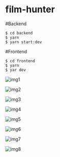 # film-hunter

#Backend
```
$ cd backend
$ yarn
$ yarn start:dev
```
#Frontend
```
$ cd frontend
$ yarn
$ yar dev
```
![img1](https://film-hunter.s3.us-east-1.amazonaws.com/Screenshot%20from%202023-11-06%2015-32-01.png?response-content-disposition=inline&X-Amz-Security-Token=IQoJb3JpZ2luX2VjEFsaCXNhLWVhc3QtMSJHMEUCIQCBTZP7NagxVqHnEcJFBWXgqhHCsQXoWjmd5Qk8bc2wYgIgLqMJFFmwqeKfUM0U2rnrnR%2F%2BWAANVn6GgwCchFLZ100q7QIIlP%2F%2F%2F%2F%2F%2F%2F%2F%2F%2FARABGgw5NTEzMjc5Njc1MzMiDD0v8m25qcDM3E4y1irBAnwluODmcecOn6%2FHTptn4kAFcuvrWRkzZBzQx8KprtnFkAp84jfaF2FXAFxVFxXqgY1u0ExyUMKQlKsNDy%2Bm2XHBnIdGLyMGRDFgbs%2F1R9UqClgDehanYJQDjRcA8qadhx55YqwmvvwQZmvf6dqSgkVlBh0LfK%2BYtUMnwnp9xYOZ24YzZzuPSPPN%2FVPf4lw1ZCMn%2BqyslfOxxb31VzC4w39wE658lhJxLUZuZVJWEY%2B4DEcrPqxnCC4ci9lETB09hcB4vwclzCw9GJGEJ3RVD207vrmI9T2BkbF%2FzNVTp0OCkxza1sxjNDRBOtRamtsh1IHy%2BREC3JTJjL2bUGMCfPuq%2BLBBS1e43hNN%2FhDE8ig0YuPFRYgNnexmhvXTb36Q0QLjVqZN2NVAEBjyC1z8ravrY53FuSIkAicz8W7J857y6TC54aSqBjqzAgRz3eimDlMjdJM9c45hmq%2FxQSfysZN3nhe01TLxTaZ4LSWTv4hZWu9YMX38EJ7y%2BCMU08l%2BA9XuxETxUofZc4V9%2FrxEWnyVaRKbJ8443jPFYhmoNk%2FcF2lhJYNShrM0akQ7zQMssIJ3WCvZo0pnRYcP7R1YEVNoHPMhIRI2Mj2g2ubmdrkH1DnXx%2FrJOSZ2jkee1hvvDJ6Q66HPwCfmPcIFac3L0PY7KyEJfQpsmBWtYUNmRdL6KfU0BYcH10ERqWIJFbTr4WPphiUZj7H1cwlayQToqEHihk5R%2FOT%2FkqH4Vj6x4%2BKMzxXq2CqcL%2BmBivfupFK%2FmMbaIo9%2BqXfaFF6r6A792C5gHR44lGxiRn%2BveqvdX2zMrkfmQD%2Fn6Vle2WgYJCqQ6B%2FotBJY%2BRzx%2FYxNtXI%3D&X-Amz-Algorithm=AWS4-HMAC-SHA256&X-Amz-Date=20231106T183334Z&X-Amz-SignedHeaders=host&X-Amz-Expires=300&X-Amz-Credential=ASIA5274QZEWWCGSHY5Z%2F20231106%2Fus-east-1%2Fs3%2Faws4_request&X-Amz-Signature=97f18120ec991e2f5ec65ee25e889ac763b083142bf2044021e8885143be2448)

![img2](https://film-hunter.s3.us-east-1.amazonaws.com/Screenshot%20from%202023-11-06%2015-35-23.png?response-content-disposition=inline&X-Amz-Security-Token=IQoJb3JpZ2luX2VjEFsaCXNhLWVhc3QtMSJHMEUCIQCBTZP7NagxVqHnEcJFBWXgqhHCsQXoWjmd5Qk8bc2wYgIgLqMJFFmwqeKfUM0U2rnrnR%2F%2BWAANVn6GgwCchFLZ100q7QIIlP%2F%2F%2F%2F%2F%2F%2F%2F%2F%2FARABGgw5NTEzMjc5Njc1MzMiDD0v8m25qcDM3E4y1irBAnwluODmcecOn6%2FHTptn4kAFcuvrWRkzZBzQx8KprtnFkAp84jfaF2FXAFxVFxXqgY1u0ExyUMKQlKsNDy%2Bm2XHBnIdGLyMGRDFgbs%2F1R9UqClgDehanYJQDjRcA8qadhx55YqwmvvwQZmvf6dqSgkVlBh0LfK%2BYtUMnwnp9xYOZ24YzZzuPSPPN%2FVPf4lw1ZCMn%2BqyslfOxxb31VzC4w39wE658lhJxLUZuZVJWEY%2B4DEcrPqxnCC4ci9lETB09hcB4vwclzCw9GJGEJ3RVD207vrmI9T2BkbF%2FzNVTp0OCkxza1sxjNDRBOtRamtsh1IHy%2BREC3JTJjL2bUGMCfPuq%2BLBBS1e43hNN%2FhDE8ig0YuPFRYgNnexmhvXTb36Q0QLjVqZN2NVAEBjyC1z8ravrY53FuSIkAicz8W7J857y6TC54aSqBjqzAgRz3eimDlMjdJM9c45hmq%2FxQSfysZN3nhe01TLxTaZ4LSWTv4hZWu9YMX38EJ7y%2BCMU08l%2BA9XuxETxUofZc4V9%2FrxEWnyVaRKbJ8443jPFYhmoNk%2FcF2lhJYNShrM0akQ7zQMssIJ3WCvZo0pnRYcP7R1YEVNoHPMhIRI2Mj2g2ubmdrkH1DnXx%2FrJOSZ2jkee1hvvDJ6Q66HPwCfmPcIFac3L0PY7KyEJfQpsmBWtYUNmRdL6KfU0BYcH10ERqWIJFbTr4WPphiUZj7H1cwlayQToqEHihk5R%2FOT%2FkqH4Vj6x4%2BKMzxXq2CqcL%2BmBivfupFK%2FmMbaIo9%2BqXfaFF6r6A792C5gHR44lGxiRn%2BveqvdX2zMrkfmQD%2Fn6Vle2WgYJCqQ6B%2FotBJY%2BRzx%2FYxNtXI%3D&X-Amz-Algorithm=AWS4-HMAC-SHA256&X-Amz-Date=20231106T184343Z&X-Amz-SignedHeaders=host&X-Amz-Expires=300&X-Amz-Credential=ASIA5274QZEWWCGSHY5Z%2F20231106%2Fus-east-1%2Fs3%2Faws4_request&X-Amz-Signature=3cc59b759d914eff4c4697beec74052666513f412f5a411657468540dab821c2)

![img3](https://film-hunter.s3.us-east-1.amazonaws.com/Screenshot%20from%202023-11-06%2015-36-24.png?response-content-disposition=inline&X-Amz-Security-Token=IQoJb3JpZ2luX2VjEFsaCXNhLWVhc3QtMSJHMEUCIQCBTZP7NagxVqHnEcJFBWXgqhHCsQXoWjmd5Qk8bc2wYgIgLqMJFFmwqeKfUM0U2rnrnR%2F%2BWAANVn6GgwCchFLZ100q7QIIlP%2F%2F%2F%2F%2F%2F%2F%2F%2F%2FARABGgw5NTEzMjc5Njc1MzMiDD0v8m25qcDM3E4y1irBAnwluODmcecOn6%2FHTptn4kAFcuvrWRkzZBzQx8KprtnFkAp84jfaF2FXAFxVFxXqgY1u0ExyUMKQlKsNDy%2Bm2XHBnIdGLyMGRDFgbs%2F1R9UqClgDehanYJQDjRcA8qadhx55YqwmvvwQZmvf6dqSgkVlBh0LfK%2BYtUMnwnp9xYOZ24YzZzuPSPPN%2FVPf4lw1ZCMn%2BqyslfOxxb31VzC4w39wE658lhJxLUZuZVJWEY%2B4DEcrPqxnCC4ci9lETB09hcB4vwclzCw9GJGEJ3RVD207vrmI9T2BkbF%2FzNVTp0OCkxza1sxjNDRBOtRamtsh1IHy%2BREC3JTJjL2bUGMCfPuq%2BLBBS1e43hNN%2FhDE8ig0YuPFRYgNnexmhvXTb36Q0QLjVqZN2NVAEBjyC1z8ravrY53FuSIkAicz8W7J857y6TC54aSqBjqzAgRz3eimDlMjdJM9c45hmq%2FxQSfysZN3nhe01TLxTaZ4LSWTv4hZWu9YMX38EJ7y%2BCMU08l%2BA9XuxETxUofZc4V9%2FrxEWnyVaRKbJ8443jPFYhmoNk%2FcF2lhJYNShrM0akQ7zQMssIJ3WCvZo0pnRYcP7R1YEVNoHPMhIRI2Mj2g2ubmdrkH1DnXx%2FrJOSZ2jkee1hvvDJ6Q66HPwCfmPcIFac3L0PY7KyEJfQpsmBWtYUNmRdL6KfU0BYcH10ERqWIJFbTr4WPphiUZj7H1cwlayQToqEHihk5R%2FOT%2FkqH4Vj6x4%2BKMzxXq2CqcL%2BmBivfupFK%2FmMbaIo9%2BqXfaFF6r6A792C5gHR44lGxiRn%2BveqvdX2zMrkfmQD%2Fn6Vle2WgYJCqQ6B%2FotBJY%2BRzx%2FYxNtXI%3D&X-Amz-Algorithm=AWS4-HMAC-SHA256&X-Amz-Date=20231106T184414Z&X-Amz-SignedHeaders=host&X-Amz-Expires=300&X-Amz-Credential=ASIA5274QZEWWCGSHY5Z%2F20231106%2Fus-east-1%2Fs3%2Faws4_request&X-Amz-Signature=0278c08e94d4b51c49985bc3128714c4c7e161a6b6f37f82f3f9d8c885d6d758)

![img4](https://film-hunter.s3.us-east-1.amazonaws.com/Screenshot%20from%202023-11-06%2015-36-53.png?response-content-disposition=inline&X-Amz-Security-Token=IQoJb3JpZ2luX2VjEFsaCXNhLWVhc3QtMSJHMEUCIQCBTZP7NagxVqHnEcJFBWXgqhHCsQXoWjmd5Qk8bc2wYgIgLqMJFFmwqeKfUM0U2rnrnR%2F%2BWAANVn6GgwCchFLZ100q7QIIlP%2F%2F%2F%2F%2F%2F%2F%2F%2F%2FARABGgw5NTEzMjc5Njc1MzMiDD0v8m25qcDM3E4y1irBAnwluODmcecOn6%2FHTptn4kAFcuvrWRkzZBzQx8KprtnFkAp84jfaF2FXAFxVFxXqgY1u0ExyUMKQlKsNDy%2Bm2XHBnIdGLyMGRDFgbs%2F1R9UqClgDehanYJQDjRcA8qadhx55YqwmvvwQZmvf6dqSgkVlBh0LfK%2BYtUMnwnp9xYOZ24YzZzuPSPPN%2FVPf4lw1ZCMn%2BqyslfOxxb31VzC4w39wE658lhJxLUZuZVJWEY%2B4DEcrPqxnCC4ci9lETB09hcB4vwclzCw9GJGEJ3RVD207vrmI9T2BkbF%2FzNVTp0OCkxza1sxjNDRBOtRamtsh1IHy%2BREC3JTJjL2bUGMCfPuq%2BLBBS1e43hNN%2FhDE8ig0YuPFRYgNnexmhvXTb36Q0QLjVqZN2NVAEBjyC1z8ravrY53FuSIkAicz8W7J857y6TC54aSqBjqzAgRz3eimDlMjdJM9c45hmq%2FxQSfysZN3nhe01TLxTaZ4LSWTv4hZWu9YMX38EJ7y%2BCMU08l%2BA9XuxETxUofZc4V9%2FrxEWnyVaRKbJ8443jPFYhmoNk%2FcF2lhJYNShrM0akQ7zQMssIJ3WCvZo0pnRYcP7R1YEVNoHPMhIRI2Mj2g2ubmdrkH1DnXx%2FrJOSZ2jkee1hvvDJ6Q66HPwCfmPcIFac3L0PY7KyEJfQpsmBWtYUNmRdL6KfU0BYcH10ERqWIJFbTr4WPphiUZj7H1cwlayQToqEHihk5R%2FOT%2FkqH4Vj6x4%2BKMzxXq2CqcL%2BmBivfupFK%2FmMbaIo9%2BqXfaFF6r6A792C5gHR44lGxiRn%2BveqvdX2zMrkfmQD%2Fn6Vle2WgYJCqQ6B%2FotBJY%2BRzx%2FYxNtXI%3D&X-Amz-Algorithm=AWS4-HMAC-SHA256&X-Amz-Date=20231106T184438Z&X-Amz-SignedHeaders=host&X-Amz-Expires=300&X-Amz-Credential=ASIA5274QZEWWCGSHY5Z%2F20231106%2Fus-east-1%2Fs3%2Faws4_request&X-Amz-Signature=d1343c2827238363c5bdbcf2bef776f2ce1c4c428e17ca1eccc9054d9839644d)

![img5](https://film-hunter.s3.us-east-1.amazonaws.com/Screenshot%20from%202023-11-06%2015-37-56.png?response-content-disposition=inline&X-Amz-Security-Token=IQoJb3JpZ2luX2VjEFsaCXNhLWVhc3QtMSJHMEUCIQCBTZP7NagxVqHnEcJFBWXgqhHCsQXoWjmd5Qk8bc2wYgIgLqMJFFmwqeKfUM0U2rnrnR%2F%2BWAANVn6GgwCchFLZ100q7QIIlP%2F%2F%2F%2F%2F%2F%2F%2F%2F%2FARABGgw5NTEzMjc5Njc1MzMiDD0v8m25qcDM3E4y1irBAnwluODmcecOn6%2FHTptn4kAFcuvrWRkzZBzQx8KprtnFkAp84jfaF2FXAFxVFxXqgY1u0ExyUMKQlKsNDy%2Bm2XHBnIdGLyMGRDFgbs%2F1R9UqClgDehanYJQDjRcA8qadhx55YqwmvvwQZmvf6dqSgkVlBh0LfK%2BYtUMnwnp9xYOZ24YzZzuPSPPN%2FVPf4lw1ZCMn%2BqyslfOxxb31VzC4w39wE658lhJxLUZuZVJWEY%2B4DEcrPqxnCC4ci9lETB09hcB4vwclzCw9GJGEJ3RVD207vrmI9T2BkbF%2FzNVTp0OCkxza1sxjNDRBOtRamtsh1IHy%2BREC3JTJjL2bUGMCfPuq%2BLBBS1e43hNN%2FhDE8ig0YuPFRYgNnexmhvXTb36Q0QLjVqZN2NVAEBjyC1z8ravrY53FuSIkAicz8W7J857y6TC54aSqBjqzAgRz3eimDlMjdJM9c45hmq%2FxQSfysZN3nhe01TLxTaZ4LSWTv4hZWu9YMX38EJ7y%2BCMU08l%2BA9XuxETxUofZc4V9%2FrxEWnyVaRKbJ8443jPFYhmoNk%2FcF2lhJYNShrM0akQ7zQMssIJ3WCvZo0pnRYcP7R1YEVNoHPMhIRI2Mj2g2ubmdrkH1DnXx%2FrJOSZ2jkee1hvvDJ6Q66HPwCfmPcIFac3L0PY7KyEJfQpsmBWtYUNmRdL6KfU0BYcH10ERqWIJFbTr4WPphiUZj7H1cwlayQToqEHihk5R%2FOT%2FkqH4Vj6x4%2BKMzxXq2CqcL%2BmBivfupFK%2FmMbaIo9%2BqXfaFF6r6A792C5gHR44lGxiRn%2BveqvdX2zMrkfmQD%2Fn6Vle2WgYJCqQ6B%2FotBJY%2BRzx%2FYxNtXI%3D&X-Amz-Algorithm=AWS4-HMAC-SHA256&X-Amz-Date=20231106T184510Z&X-Amz-SignedHeaders=host&X-Amz-Expires=300&X-Amz-Credential=ASIA5274QZEWWCGSHY5Z%2F20231106%2Fus-east-1%2Fs3%2Faws4_request&X-Amz-Signature=c4def6705c8b170452dac02c19fc8c4a0949fff9e13053034a10a97b692fa3b7)

![img6](https://film-hunter.s3.us-east-1.amazonaws.com/Screenshot%20from%202023-11-06%2015-39-27.png?response-content-disposition=inline&X-Amz-Security-Token=IQoJb3JpZ2luX2VjEFsaCXNhLWVhc3QtMSJHMEUCIQCBTZP7NagxVqHnEcJFBWXgqhHCsQXoWjmd5Qk8bc2wYgIgLqMJFFmwqeKfUM0U2rnrnR%2F%2BWAANVn6GgwCchFLZ100q7QIIlP%2F%2F%2F%2F%2F%2F%2F%2F%2F%2FARABGgw5NTEzMjc5Njc1MzMiDD0v8m25qcDM3E4y1irBAnwluODmcecOn6%2FHTptn4kAFcuvrWRkzZBzQx8KprtnFkAp84jfaF2FXAFxVFxXqgY1u0ExyUMKQlKsNDy%2Bm2XHBnIdGLyMGRDFgbs%2F1R9UqClgDehanYJQDjRcA8qadhx55YqwmvvwQZmvf6dqSgkVlBh0LfK%2BYtUMnwnp9xYOZ24YzZzuPSPPN%2FVPf4lw1ZCMn%2BqyslfOxxb31VzC4w39wE658lhJxLUZuZVJWEY%2B4DEcrPqxnCC4ci9lETB09hcB4vwclzCw9GJGEJ3RVD207vrmI9T2BkbF%2FzNVTp0OCkxza1sxjNDRBOtRamtsh1IHy%2BREC3JTJjL2bUGMCfPuq%2BLBBS1e43hNN%2FhDE8ig0YuPFRYgNnexmhvXTb36Q0QLjVqZN2NVAEBjyC1z8ravrY53FuSIkAicz8W7J857y6TC54aSqBjqzAgRz3eimDlMjdJM9c45hmq%2FxQSfysZN3nhe01TLxTaZ4LSWTv4hZWu9YMX38EJ7y%2BCMU08l%2BA9XuxETxUofZc4V9%2FrxEWnyVaRKbJ8443jPFYhmoNk%2FcF2lhJYNShrM0akQ7zQMssIJ3WCvZo0pnRYcP7R1YEVNoHPMhIRI2Mj2g2ubmdrkH1DnXx%2FrJOSZ2jkee1hvvDJ6Q66HPwCfmPcIFac3L0PY7KyEJfQpsmBWtYUNmRdL6KfU0BYcH10ERqWIJFbTr4WPphiUZj7H1cwlayQToqEHihk5R%2FOT%2FkqH4Vj6x4%2BKMzxXq2CqcL%2BmBivfupFK%2FmMbaIo9%2BqXfaFF6r6A792C5gHR44lGxiRn%2BveqvdX2zMrkfmQD%2Fn6Vle2WgYJCqQ6B%2FotBJY%2BRzx%2FYxNtXI%3D&X-Amz-Algorithm=AWS4-HMAC-SHA256&X-Amz-Date=20231106T184613Z&X-Amz-SignedHeaders=host&X-Amz-Expires=300&X-Amz-Credential=ASIA5274QZEWWCGSHY5Z%2F20231106%2Fus-east-1%2Fs3%2Faws4_request&X-Amz-Signature=ca3df386e1ad98aad5db2d9a48c91844ca40ef824a1cbd54183d270f24046bd1)

![img7](https://film-hunter.s3.us-east-1.amazonaws.com/Screenshot%20from%202023-11-06%2015-38-20.png?response-content-disposition=inline&X-Amz-Security-Token=IQoJb3JpZ2luX2VjEFsaCXNhLWVhc3QtMSJHMEUCIQCBTZP7NagxVqHnEcJFBWXgqhHCsQXoWjmd5Qk8bc2wYgIgLqMJFFmwqeKfUM0U2rnrnR%2F%2BWAANVn6GgwCchFLZ100q7QIIlP%2F%2F%2F%2F%2F%2F%2F%2F%2F%2FARABGgw5NTEzMjc5Njc1MzMiDD0v8m25qcDM3E4y1irBAnwluODmcecOn6%2FHTptn4kAFcuvrWRkzZBzQx8KprtnFkAp84jfaF2FXAFxVFxXqgY1u0ExyUMKQlKsNDy%2Bm2XHBnIdGLyMGRDFgbs%2F1R9UqClgDehanYJQDjRcA8qadhx55YqwmvvwQZmvf6dqSgkVlBh0LfK%2BYtUMnwnp9xYOZ24YzZzuPSPPN%2FVPf4lw1ZCMn%2BqyslfOxxb31VzC4w39wE658lhJxLUZuZVJWEY%2B4DEcrPqxnCC4ci9lETB09hcB4vwclzCw9GJGEJ3RVD207vrmI9T2BkbF%2FzNVTp0OCkxza1sxjNDRBOtRamtsh1IHy%2BREC3JTJjL2bUGMCfPuq%2BLBBS1e43hNN%2FhDE8ig0YuPFRYgNnexmhvXTb36Q0QLjVqZN2NVAEBjyC1z8ravrY53FuSIkAicz8W7J857y6TC54aSqBjqzAgRz3eimDlMjdJM9c45hmq%2FxQSfysZN3nhe01TLxTaZ4LSWTv4hZWu9YMX38EJ7y%2BCMU08l%2BA9XuxETxUofZc4V9%2FrxEWnyVaRKbJ8443jPFYhmoNk%2FcF2lhJYNShrM0akQ7zQMssIJ3WCvZo0pnRYcP7R1YEVNoHPMhIRI2Mj2g2ubmdrkH1DnXx%2FrJOSZ2jkee1hvvDJ6Q66HPwCfmPcIFac3L0PY7KyEJfQpsmBWtYUNmRdL6KfU0BYcH10ERqWIJFbTr4WPphiUZj7H1cwlayQToqEHihk5R%2FOT%2FkqH4Vj6x4%2BKMzxXq2CqcL%2BmBivfupFK%2FmMbaIo9%2BqXfaFF6r6A792C5gHR44lGxiRn%2BveqvdX2zMrkfmQD%2Fn6Vle2WgYJCqQ6B%2FotBJY%2BRzx%2FYxNtXI%3D&X-Amz-Algorithm=AWS4-HMAC-SHA256&X-Amz-Date=20231106T184719Z&X-Amz-SignedHeaders=host&X-Amz-Expires=300&X-Amz-Credential=ASIA5274QZEWWCGSHY5Z%2F20231106%2Fus-east-1%2Fs3%2Faws4_request&X-Amz-Signature=a12736a8631f3b2e65e99c54d0a77bf8f2df387a330bf784b1d6333d8ea86e53)

![img8](https://film-hunter.s3.us-east-1.amazonaws.com/Screenshot%20from%202023-11-06%2015-38-35.png?response-content-disposition=inline&X-Amz-Security-Token=IQoJb3JpZ2luX2VjEFsaCXNhLWVhc3QtMSJHMEUCIQCBTZP7NagxVqHnEcJFBWXgqhHCsQXoWjmd5Qk8bc2wYgIgLqMJFFmwqeKfUM0U2rnrnR%2F%2BWAANVn6GgwCchFLZ100q7QIIlP%2F%2F%2F%2F%2F%2F%2F%2F%2F%2FARABGgw5NTEzMjc5Njc1MzMiDD0v8m25qcDM3E4y1irBAnwluODmcecOn6%2FHTptn4kAFcuvrWRkzZBzQx8KprtnFkAp84jfaF2FXAFxVFxXqgY1u0ExyUMKQlKsNDy%2Bm2XHBnIdGLyMGRDFgbs%2F1R9UqClgDehanYJQDjRcA8qadhx55YqwmvvwQZmvf6dqSgkVlBh0LfK%2BYtUMnwnp9xYOZ24YzZzuPSPPN%2FVPf4lw1ZCMn%2BqyslfOxxb31VzC4w39wE658lhJxLUZuZVJWEY%2B4DEcrPqxnCC4ci9lETB09hcB4vwclzCw9GJGEJ3RVD207vrmI9T2BkbF%2FzNVTp0OCkxza1sxjNDRBOtRamtsh1IHy%2BREC3JTJjL2bUGMCfPuq%2BLBBS1e43hNN%2FhDE8ig0YuPFRYgNnexmhvXTb36Q0QLjVqZN2NVAEBjyC1z8ravrY53FuSIkAicz8W7J857y6TC54aSqBjqzAgRz3eimDlMjdJM9c45hmq%2FxQSfysZN3nhe01TLxTaZ4LSWTv4hZWu9YMX38EJ7y%2BCMU08l%2BA9XuxETxUofZc4V9%2FrxEWnyVaRKbJ8443jPFYhmoNk%2FcF2lhJYNShrM0akQ7zQMssIJ3WCvZo0pnRYcP7R1YEVNoHPMhIRI2Mj2g2ubmdrkH1DnXx%2FrJOSZ2jkee1hvvDJ6Q66HPwCfmPcIFac3L0PY7KyEJfQpsmBWtYUNmRdL6KfU0BYcH10ERqWIJFbTr4WPphiUZj7H1cwlayQToqEHihk5R%2FOT%2FkqH4Vj6x4%2BKMzxXq2CqcL%2BmBivfupFK%2FmMbaIo9%2BqXfaFF6r6A792C5gHR44lGxiRn%2BveqvdX2zMrkfmQD%2Fn6Vle2WgYJCqQ6B%2FotBJY%2BRzx%2FYxNtXI%3D&X-Amz-Algorithm=AWS4-HMAC-SHA256&X-Amz-Date=20231106T184700Z&X-Amz-SignedHeaders=host&X-Amz-Expires=300&X-Amz-Credential=ASIA5274QZEWWCGSHY5Z%2F20231106%2Fus-east-1%2Fs3%2Faws4_request&X-Amz-Signature=80532dbd495760797ef2b5d404ad9c5693c93a6dc5f123267e97113238d4c716)
